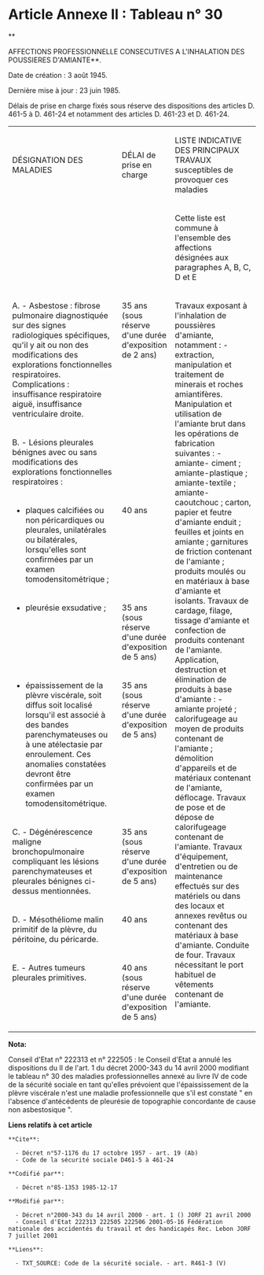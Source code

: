 # Article Annexe II : Tableau n° 30

**

AFFECTIONS PROFESSIONNELLE CONSECUTIVES A L'INHALATION DES POUSSIERES D'AMIANTE**.

Date de création : 3 août 1945. 

Dernière mise à jour : 23 juin 1985. 

Délais de prise en charge fixés sous réserve des dispositions des articles D. 461-5 à D. 461-24 et notamment des articles D.
461-23 et D. 461-24.

<table>
  <tbody>
    <tr>
      <td width="246">

DÉSIGNATION DES MALADIES

</td>
      <td width="76">

DÉLAI de prise en charge

</td>
      <td width="283">

LISTE INDICATIVE DES PRINCIPAUX TRAVAUX susceptibles de provoquer ces maladies

</td>
    </tr>
    <tr>
      <td width="246">

</td>
      <td width="76">

</td>
      <td width="283">

Cette liste est commune à l'ensemble des affections désignées aux paragraphes A, B, C, D et E

</td>
    </tr>
    <tr>
      <td valign="top" width="246">

A. - Asbestose : fibrose pulmonaire diagnostiquée sur des signes radiologiques spécifiques, qu'il y ait ou non des
modifications des explorations fonctionnelles respiratoires. Complications : insuffisance respiratoire aiguë, insuffisance
ventriculaire droite.

</td>
      <td valign="top" width="76">

35 ans (sous réserve d'une durée d'exposition de 2 ans)

</td>
      <td valign="top" rowspan="8" width="283">

Travaux exposant à l'inhalation de poussières d'amiante, notamment : - extraction, manipulation et traitement de minerais et
roches amiantifères. Manipulation et utilisation de l'amiante brut dans les opérations de fabrication suivantes : - amiante-
ciment ; amiante-plastique ; amiante-textile ; amiante-caoutchouc ; carton, papier et feutre d'amiante enduit ; feuilles et
joints en amiante ; garnitures de friction contenant de l'amiante ; produits moulés ou en matériaux à base d'amiante et
isolants. Travaux de cardage, filage, tissage d'amiante et confection de produits contenant de l'amiante. Application,
destruction et élimination de produits à base d'amiante : - amiante projeté ; calorifugeage au moyen de produits contenant de
l'amiante ; démolition d'appareils et de matériaux contenant de l'amiante, déflocage. Travaux de pose et de dépose de
calorifugeage contenant de l'amiante. Travaux d'équipement, d'entretien ou de maintenance effectués sur des matériels ou dans
des locaux et annexes revêtus ou contenant des matériaux à base d'amiante. Conduite de four. Travaux nécessitant le port
habituel de vêtements contenant de l'amiante.

</td>
    </tr>
    <tr>
      <td valign="top" width="246">

B. - Lésions pleurales bénignes avec ou sans modifications des explorations fonctionnelles respiratoires :

</td>
      <td valign="top" width="76">

</td>
    </tr>
    <tr>
      <td width="246" valign="top">

- plaques calcifiées ou non péricardiques ou pleurales, unilatérales ou bilatérales, lorsqu'elles sont confirmées par un
examen tomodensitométrique ;

</td>
      <td width="76" valign="top">

40 ans

</td>
    </tr>
    <tr>
      <td width="246" valign="top">

- pleurésie exsudative ;

</td>
      <td width="76" valign="top">

35 ans (sous réserve d'une durée d'exposition de 5 ans)

</td>
    </tr>
    <tr>
      <td valign="top" width="246">

- épaississement de la plèvre viscérale, soit diffus soit localisé lorsqu'il est associé à des bandes parenchymateuses ou à
une atélectasie par enroulement. Ces anomalies constatées devront être confirmées par un examen tomodensitométrique.

</td>
      <td width="76" valign="top">

35 ans (sous réserve d'une durée d'exposition de 5 ans)

</td>
    </tr>
    <tr>
      <td valign="top" width="246">

C. - Dégénérescence maligne bronchopulmonaire compliquant les lésions parenchymateuses et pleurales bénignes ci-dessus
mentionnées.

</td>
      <td width="76" valign="top">

35 ans (sous réserve d'une durée d'exposition de 5 ans)

</td>
    </tr>
    <tr>
      <td valign="top" width="246">

D. - Mésothéliome malin primitif de la plèvre, du péritoine, du péricarde.

</td>
      <td width="76" valign="top">

40 ans

</td>
    </tr>
    <tr>
      <td valign="top" width="246">

E. - Autres tumeurs pleurales primitives.

</td>
      <td width="76" valign="top">

40 ans (sous réserve d'une durée d'exposition de 5 ans)

</td>
    </tr>
  </tbody>
</table>

**Nota:**

Conseil d'Etat n° 222313 et n° 222505 : le Conseil d'Etat a annulé les dispositions du II de l'art. 1 du décret 2000-343 du
14 avril 2000 modifiant le tableau n° 30 des maladies professionnelles annexé au livre IV de code de la sécurité sociale en
tant qu'elles prévoient que l'épaississement de la plèvre viscérale n'est une maladie professionnelle que s'il est constaté "
en l'absence d'antécédents de pleurésie de topographie concordante de cause non asbestosique ".

**Liens relatifs à cet article**

	**Cite**:

	  - Décret n°57-1176 du 17 octobre 1957 - art. 19 (Ab)
	  - Code de la sécurité sociale D461-5 à 461-24

	**Codifié par**:

	  - Décret n°85-1353 1985-12-17

	**Modifié par**:

	  - Décret n°2000-343 du 14 avril 2000 - art. 1 () JORF 21 avril 2000
	  - Conseil d'Etat 222313 222505 222506 2001-05-16 Fédération nationale des accidentés du travail et des handicapés Rec. Lebon JORF 7 juillet 2001

	**Liens**:

	  - TXT_SOURCE: Code de la sécurité sociale. - art. R461-3 (V)
